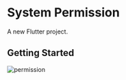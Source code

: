# System Permission

A new Flutter project.

## Getting Started

![permission](https://user-images.githubusercontent.com/102571795/171179775-f357c00e-8360-4be9-9eb2-a8c5491605c4.jpeg)

